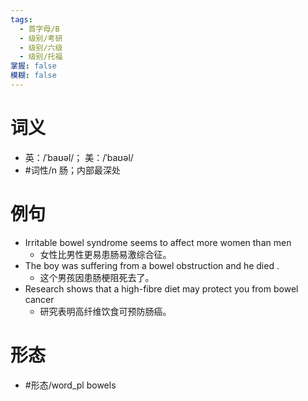 ```yaml
---
tags:
  - 首字母/B
  - 级别/考研
  - 级别/六级
  - 级别/托福
掌握: false
模糊: false
---
```

# 词义
- 英：/ˈbaʊəl/； 美：/ˈbaʊəl/
- #词性/n  肠；内部最深处
# 例句
- Irritable bowel syndrome seems to affect more women than men
	- 女性比男性更易患肠易激综合征。
- The boy was suffering from a bowel obstruction and he died .
	- 这个男孩因患肠梗阻死去了。
- Research shows that a high-fibre diet may protect you from bowel cancer
	- 研究表明高纤维饮食可预防肠癌。
# 形态
- #形态/word_pl bowels
